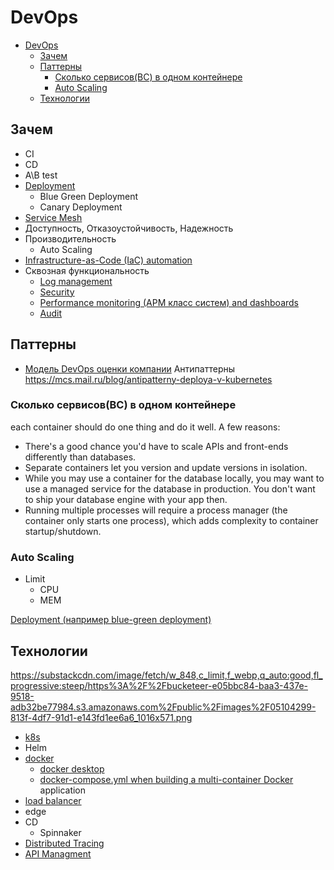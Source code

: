 # DevOps

- [DevOps](#devops)
  - [Зачем](#зачем)
  - [Паттерны](#паттерны)
    - [Сколько сервисов(BC) в одном контейнере](#сколько-сервисовbc-в-одном-контейнере)
    - [Auto Scaling](#auto-scaling)
  - [Технологии](#технологии)

## Зачем

- CI
- CD
- A\B test
- [Deployment](arch/pattern/pattern.deploy.md)
  - Blue Green Deployment
  - Canary Deployment
- [Service Mesh](technology/servicemesh.md)
- Доступность, Отказоустойчивость, Надежность
- Производительность
  - Auto Scaling
- [Infrastructure-as-Code (IaC) automation](technology/ioc.md)
- Сквозная функциональность
  - [Log management](technology/logging.md)
  - [Security](arch/ability/security.md)
  - [Performance monitoring (APM класс систем) and dashboards](arch/system.class/apm.md)
  - [Audit](arch/pattern/pattern.audit.md)

## Паттерны

- [Модель DevOps оценки компании](http://agilemindset.ru/%d0%bc%d0%be%d0%b4%d0%b5%d0%bb%d1%8c-%d0%be%d1%86%d0%b5%d0%bd%d0%ba%d0%b8-%d0%ba%d0%be%d0%bc%d0%bf%d0%b5%d1%82%d0%b5%d0%bd%d1%86%d0%b8%d0%b9-devops-%d0%b2-miro/)
Антипаттерны https://mcs.mail.ru/blog/antipatterny-deploya-v-kubernetes

### Сколько сервисов(BC) в одном контейнере

each container should do one thing and do it well. A few reasons:

- There's a good chance you'd have to scale APIs and front-ends differently than databases.
- Separate containers let you version and update versions in isolation.
- While you may use a container for the database locally, you may want to use a managed service for the database in production. You don't want to ship your database engine with your app then.
- Running multiple processes will require a process manager (the container only starts one process), which adds complexity to container startup/shutdown.

### Auto Scaling

- Limit
  - CPU
  - MEM

[Deployment (например blue-green deployment)](arch/pattern/pattern.deploy.md)

## Технологии

https://substackcdn.com/image/fetch/w_848,c_limit,f_webp,q_auto:good,fl_progressive:steep/https%3A%2F%2Fbucketeer-e05bbc84-baa3-437e-9518-adb32be77984.s3.amazonaws.com%2Fpublic%2Fimages%2F05104299-813f-4df7-91d1-e143fd1ee6a6_1016x571.png

- [k8s](technology/ci-cd/k8s.md)
- Helm
- [docker](technology/ci-cd/docker.md)
  - [docker desktop](technology/ci-cd/docker.md)
  - [docker-compose.yml when building a multi-container Docker](technology/ci-cd/docker.md) application
- [load balancer](technology/loadbalancer.md)
- edge
- CD
  - Spinnaker
- [Distributed Tracing](technology/tracing.distributed.md)
- [API Managment](api/api-managment.md)
